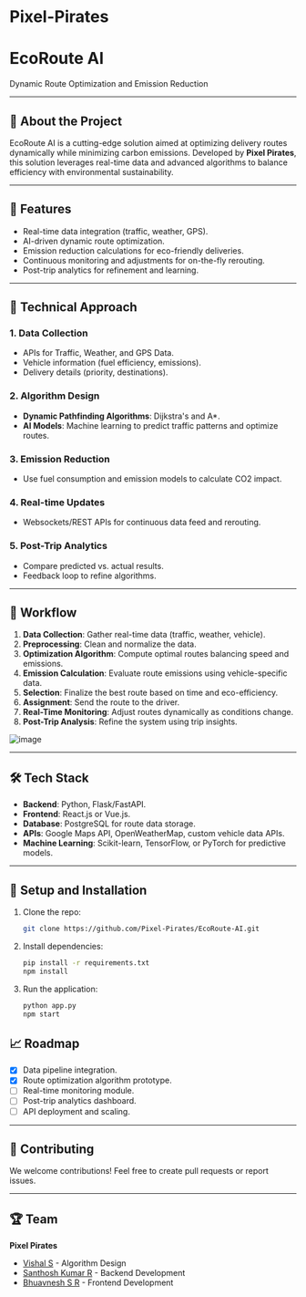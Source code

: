 # Pixel-Pirates
# **EcoRoute AI**
Dynamic Route Optimization and Emission Reduction  

---

## 🚀 **About the Project**  
EcoRoute AI is a cutting-edge solution aimed at optimizing delivery routes dynamically while minimizing carbon emissions. Developed by **Pixel Pirates**, this solution leverages real-time data and advanced algorithms to balance efficiency with environmental sustainability.  

---

## 📌 **Features**  
- Real-time data integration (traffic, weather, GPS).  
- AI-driven dynamic route optimization.  
- Emission reduction calculations for eco-friendly deliveries.  
- Continuous monitoring and adjustments for on-the-fly rerouting.  
- Post-trip analytics for refinement and learning.  

---

## 🔧 **Technical Approach**  

### 1. **Data Collection**  
- APIs for Traffic, Weather, and GPS Data.  
- Vehicle information (fuel efficiency, emissions).  
- Delivery details (priority, destinations).  

### 2. **Algorithm Design**  
- **Dynamic Pathfinding Algorithms**: Dijkstra's and A*.  
- **AI Models**: Machine learning to predict traffic patterns and optimize routes.  

### 3. **Emission Reduction**  
- Use fuel consumption and emission models to calculate CO2 impact.  

### 4. **Real-time Updates**  
- Websockets/REST APIs for continuous data feed and rerouting.  

### 5. **Post-Trip Analytics**  
- Compare predicted vs. actual results.  
- Feedback loop to refine algorithms.  

---

## 📜 **Workflow**  

1. **Data Collection**: Gather real-time data (traffic, weather, vehicle).  
2. **Preprocessing**: Clean and normalize the data.  
3. **Optimization Algorithm**: Compute optimal routes balancing speed and emissions.  
4. **Emission Calculation**: Evaluate route emissions using vehicle-specific data.  
5. **Selection**: Finalize the best route based on time and eco-efficiency.  
6. **Assignment**: Send the route to the driver.  
7. **Real-Time Monitoring**: Adjust routes dynamically as conditions change.  
8. **Post-Trip Analysis**: Refine the system using trip insights.  

![image](https://github.com/user-attachments/assets/b2dafe26-8cff-43ef-ba43-57bc959ed4fe)

---

## 🛠 **Tech Stack**  
- **Backend**: Python, Flask/FastAPI.  
- **Frontend**: React.js or Vue.js.  
- **Database**: PostgreSQL for route data storage.  
- **APIs**: Google Maps API, OpenWeatherMap, custom vehicle data APIs.  
- **Machine Learning**: Scikit-learn, TensorFlow, or PyTorch for predictive models.  

---

## 🚀 **Setup and Installation**  

1. Clone the repo:  
   ```bash
   git clone https://github.com/Pixel-Pirates/EcoRoute-AI.git

2. Install dependencies:
   ```bash
   pip install -r requirements.txt
   npm install

3. Run the application:
   ```bash
   python app.py
   npm start

## 📈 **Roadmap**
- [x] Data pipeline integration.  
- [x] Route optimization algorithm prototype.  
- [ ] Real-time monitoring module.  
- [ ] Post-trip analytics dashboard.  
- [ ] API deployment and scaling.  

---

## 🌱 **Contributing**
We welcome contributions! Feel free to create pull requests or report issues.  

---

## 🏆 **Team**
**Pixel Pirates**  
- [Vishal S](https://github.com/vishal23000591) - Algorithm Design  
- [Santhosh Kumar R](https://github.com/Santhosh-0031) - Backend Development  
- [Bhuavnesh S R](https://github.com/Bhuvanesh-Suresh) - Frontend Development  
